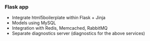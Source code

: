 ### Flask app

 * Integrate  html5boilerplate within Flask + Jinja
 * Models using MySQL
 * Integration with Redis, Memcached, RabbitMQ
 * Separate diagnostics server (diagnostics for the above services)
